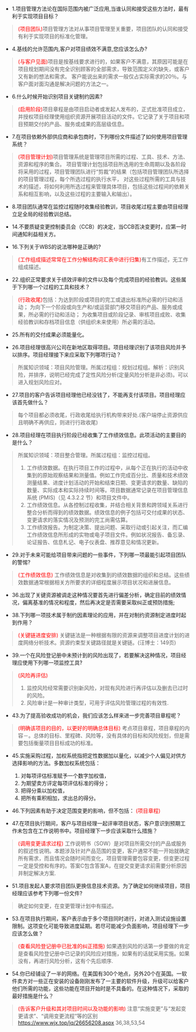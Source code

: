 * 1.项目管理方法论在国际范围内被广泛应用,当谁认同和接受这些方法时，最有利于实现项目目标？
> <font color=red>(项目团队)</font>项目管理方法对从事项目管理至关重要，项目团队的认同和接受有利于实现项目的标准化管理。


* 4.基线的允许范围内,客户对项目绩效不满意,您应该怎么办?
> <font color=red>(与客户见面)</font>项目是按基线要求进行的，如果客户不满意，其原因可能是在项目规划期间没有完全识别顾客的全部需求，导致范围定义的缺失，或客户又有新的想法和需求。
客户能说出来的需求一般仅占实际需求的20％。与客户面对面沟通是解决问题的方法之一。

* 6.什么时候开始识别项目关键制约因素?
> <font color=red>(启用阶段)</font>项目章程是由项目启动者或发起人发布的，正式批准项目成立，并授权项目经理使用组织资源开展项目活动的文件。它记录了关于项目和项目预期交付的产品、服务或成果的高层级信息。

* 7.在项目依赖外部供应商和承包商时，下列哪份文件描述了如何使用项目管理系统？
> <font color=red>(项目管理计划)</font>项目管理系统是管理项目所需的过程、工具、技术、方法、资源和程序的集合。
项目管理计划包括项目所选用的生命周期以及各阶段将采用的过程，项目管理团队进行“剪裁”的结果（包括项目管理团队所选择的项目管理过程，每个所选过程的执行水平，
对这些过程所需的工具与技术的描述，将如何利用所选过程来管理具体项目，包括这些过程间的依赖关系和相互影响，以及这些过程的主要输入和输出）。

* 8.项目团队通常在监控过程随时收集经验教训，项目收尾过程主要由项目经理立足全局的经验教训总结。

* 14.不要质疑变更控制委员会（CCB）的决定，当CCB否决变更时，应第一时间通知利益相关方。
* 16.下列关于WBS的说法哪种是正确的?
> <font color=red>(工作组成描述常常在工作分解结构词汇表中进行归集)</font>有工作描述，无工作组成描述。

* 22.组织正常要求关于绩效评审的文件以及每个完成项目的经验教训。这些属于下列哪一个过程的工具和技术？
> <font color=red>(行政收尾)</font>包括：为达到阶段或项目的完工或退出标准所必需的行动和活动；
> 为向下一个阶段或向生产和/或运营部门移交项目的产品、服务或成果，所必需的行动和活动；
> 为收集项目或阶段记录、审核项目成败、收集经验教训和存档项目信息（供组织未来使用）所必需的活动。

* 25.所有的交付成果必须能量化。

* 26.项目经理很高兴公司在新地区取得项目。项目经理识别了该项目风险并予以排序。项目经理接下来应采取下列哪项行动？
> 所属知识领域：项目风险管理。所属过程组：规划过程组。解析：识别风险，并排序，说明已经完成了定性风险分析(定量风险分析是非必须)。可以进入规划风险应对。

* 27.项目的客户告诉项目经理他已经没钱了，不能再支付该项目。项目经理应该首先做什么？
> 每个项目都必须收尾，行政收尾给执行机构带来好处.(客户端停止资源供应且明确不再供应，则进行行政收尾)

* 28.项目经理在项目执行阶段已经收集了工作绩效信息。此项活动的主要目的是什么？
>所属知识领域：项目整合管理。所属过程组：监控过程组。
> 1. 工作绩效数据。在执行项目工作的过程中，从每个正在执行的活动中收集到的原始观察结果和测量值。例如工作完成百分比、质量和技术绩效测量结果、进度计划活动的开始和结束日期、变更请求的数量、缺陷的数量、实际成本和实际持续时间等。项目数据通常记录在项目管理信息系统 (PMIS)（见 4.3.2.2 节）和项目文件中。  
> 2. 工作绩效信息。从各控制过程收集，并结合相关背景和跨领域关系进行整合分析而得到的绩效数据。绩效信息的例子包括可交付成果的状态、变更请求的落实情况及预测的完工尚需估算。  
> 3. 工作绩效报告。为制定决策、提出问题、采取行动或引起关注，而汇编工作绩效信息所形成的实物或电子项目文件。例如状况报告、备忘录、论证报告、信息札记、电子仪表盘、推荐意见和情况更新。  

* 29.对于未来可能给项目带来问题的一些事件，下列哪一项最能引起项目团队的警惕?
> <font color=red>(工作绩效信息)</font> 工作绩效信息是对收集到的绩效数据的组织和总结。这些绩效数据通常根据相关方所要求的详细程度展示项目状况和进展信息。

* 36.出现了关键资源被调走这种情况要首先进行偏差分析，确定目前的绩效情况，偏离基准的情况和程度，然后再决定是否需要采取纠正或预防措施;

* 38.下列哪一项技术属于制约因素理论的应用，并在对制约资源制定进度时起到作用？
> <font color=red>(关键链进度安排)</font> 关键链法是一种根据有限的资源来调整项目进度计划的进度网络分析技术。资源约束型关键路径就是关键链。(汪博士：149页)

* 39.一个在风险登记册中未预计到的风险出现了，若要解决这种情况，项目经理应使用下列哪一项监控工具?
> <font color=red>(风险再评估)</font>
> 1. 监控风险经常需要识别新风险，对现有风险进行再评估以及删去已过时的风险。
> 2. 风险审计是一种审计类型，可用于评估风险管理过程的有效性.

* 43.为了提高验收成功的机会，我们应该怎么样来进一步完善项目章程呢？
> <font color=red>(明确该项目的目的，以更好的明确总体目标)</font> 考点项目章程，项目章程的内容－。总体的目标、里程碑、风险等，没有具体的目标和风险规划，但是需要包括衡量项目目标成功的标准。

* 45.实施采购过程，加权系统指把定性数据加以量化，以减少个人偏见对供方选择影响的方法。多数加权系统包括：
  1. 对每项评估标准赋予一个数字加权值，
  2. 为期望卖方评定每项评估标准的得分；
  3. 把得分乘以加权值，
  4. 把所有乘积相加，求出总的得分。

* 46.下列因素有助于决定范围变更的影响，但不包括：
<font color=red>(项目章程)</font>

* 47.在项目执行期间，客户与项目经理一起评审项目状态，客户意识到预期工作未包含在工作说明书中。项目经理下一步应该采取什么措施？
> <font color=red>(调用变更请求过程)</font> 工作说明书（SOW）是对项目所需交付的产品或服务的叙述性说明。本题涉及针对产品范围的变更，客户通常不能一开始就确定所有需求，而且情况会随时间而变化，项目管理需要包容变更，但变更过程一定是受控和有序的。答案C包含答案A，在提交变更请求前需要分析原因并制定解决方案.

* 51.项目发起人要求项目团队更换信息技术资源。为了确定如何继续项目，项目经理应该参考下列哪一份文件?
> 确定如何变更，在变更管理计划中有描述。

* 53.在项目执行期间，客户表示由于多个项目同时进行，对进入测试设施设置限制。这项变化可能导致进度延期。若尽可能减少负面影响，项目经理下一步应该怎么做？
> <font color=red>(查看风险登记册中已批准的纠正措施)</font> 如果遇到风险的话第一步要做的肯定是查看风险登记册中已记录的风险应对措施，如果有的话就采用实施。如果没有，再进行风险分析，这有个先后顺序.

* 54.你已经铺设了一半的网络。在美国有300个地点，另外20个在英国。一软件卖方对一些正在安装的设备刚刚发布了一主要的软件升级，升级可以给客户他们所需的功能，这些功能在项目开始时是不具备的。在这种情况下，采取的最好措施是什么？
> <font color=red>(告诉客户升级和其对项目时间以及功能的影响)</font> 注意“实施变更”与“发起变更请求”、“调用变更流程”等的区别
https://www.wjx.top/jq/26656208.aspx
36,38,53,54
